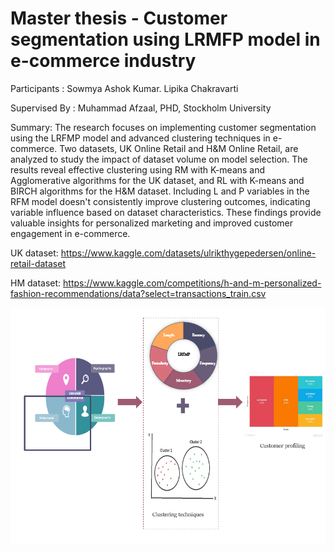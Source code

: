 # Master thesis - Customer segmentation using LRMFP model in e-commerce industry

Participants : Sowmya Ashok Kumar. Lipika Chakravarti

Supervised By : Muhammad Afzaal, PHD, Stockholm University

Summary:
The research focuses on implementing customer segmentation using the LRFMP model and advanced clustering techniques in e-commerce. Two datasets, UK Online Retail and H&M Online Retail, are analyzed to study the impact of dataset volume on model selection. The results reveal effective clustering using RM with K-means and Agglomerative algorithms for the UK dataset, and RL with K-means and BIRCH algorithms for the H&M dataset. Including L and P variables in the RFM model doesn't consistently improve clustering outcomes, indicating variable influence based on dataset characteristics. These findings provide valuable insights for personalized marketing and improved customer engagement in e-commerce.


 UK dataset: https://www.kaggle.com/datasets/ulrikthygepedersen/online-retail-dataset
 
 HM dataset: https://www.kaggle.com/competitions/h-and-m-personalized-fashion-recommendations/data?select=transactions_train.csv
 
 ![alt text](Capture.PNG)


